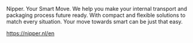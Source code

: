 
Nipper. Your
Smart Move.
We help you make your internal transport and packaging process future ready. With compact and flexible solutions to match every situation. Your move towards smart can be just that easy.


https://nipper.nl/en
